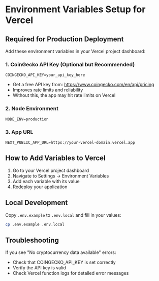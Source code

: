 # Environment Variables Setup for Vercel

## Required for Production Deployment

Add these environment variables in your Vercel project dashboard:

### 1. CoinGecko API Key (Optional but Recommended)
```
COINGECKO_API_KEY=your_api_key_here
```
- Get a free API key from: https://www.coingecko.com/en/api/pricing
- Improves rate limits and reliability
- Without this, the app may hit rate limits on Vercel

### 2. Node Environment
```
NODE_ENV=production
```

### 3. App URL
```
NEXT_PUBLIC_APP_URL=https://your-vercel-domain.vercel.app
```

## How to Add Variables to Vercel

1. Go to your Vercel project dashboard
2. Navigate to Settings → Environment Variables
3. Add each variable with its value
4. Redeploy your application

## Local Development

Copy `.env.example` to `.env.local` and fill in your values:
```bash
cp .env.example .env.local
```

## Troubleshooting

If you see "No cryptocurrency data available" errors:
- Check that COINGECKO_API_KEY is set correctly
- Verify the API key is valid
- Check Vercel function logs for detailed error messages
